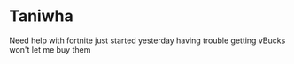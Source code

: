 # Taniwha
Need help with fortnite just started yesterday having trouble getting vBucks won't let me buy them

